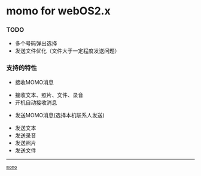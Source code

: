 momo for webOS2.x
===

### TODO
 + 多个号码弹出选择
 + 发送文件优化（文件大于一定程度发送问题）

### 支持的特性
 + 接收MOMO消息
  * 接收文本、照片、文件、录音
  * 开机自动接收消息
 + 发送MOMO消息(选择本机联系人发送)
  - 发送文本
  - 发送录音
  - 发送照片
  - 发送文件

**************
[`momo`](http://momo.im)
